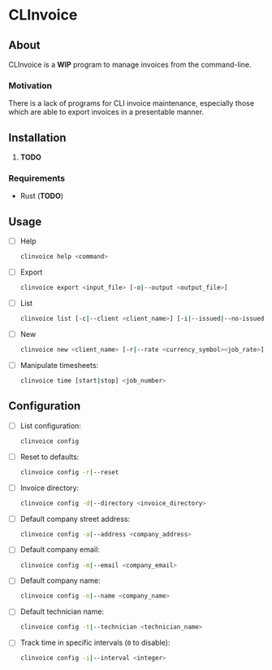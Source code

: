 # CLInvoice

## About

CLInvoice is a __WIP__ program to manage invoices from the command-line.

### Motivation

There is a lack of programs for CLI invoice maintenance, especially those which are able to export invoices in a presentable manner.

## Installation

1. __TODO__

### Requirements

* Rust (__TODO__)

## Usage

* [ ] Help
	```sh
	clinvoice help <command>
	```
* [ ] Export
	```sh
	clinvoice export <input_file> [-o|--output <output_file>]
	```
* [ ] List
	```sh
	clinvoice list [-c|--client <client_name>] [-i|--issued|--no-issued] [-o|--outstanding|--no-outstanding] [-s|--sort <sort_by>]
	```
* [ ] New
	```sh
	clinvoice new <client_name> [-r|--rate <currency_symbol><job_rate>]
	```
* [ ] Manipulate timesheets:
	```sh
	clinvoice time [start|stop] <job_number>
	```

## Configuration

* [ ] List configuration:
	```sh
	clinvoice config
	```
* [ ] Reset to defaults:
	```sh
	clinvoice config -r|--reset
	```
* [ ] Invoice directory:
	```sh
	clinvoice config -d|--directory <invoice_directory>
	```
* [ ] Default company street address:
	```sh
	clinvoice config -a|--address <company_address>
	```
* [ ] Default company email:
	```sh
	clinvoice config -m|--email <company_email>
	```
* [ ] Default company name:
	```sh
	clinvoice config -n|--name <company_name>
	```
* [ ] Default technician name:
	```sh
	clinvoice config -t|--technician <technician_name>
	```
* [ ] Track time in specific intervals (`0` to disable):
	```sh
	clinvoice config -i|--interval <integer>
	```
